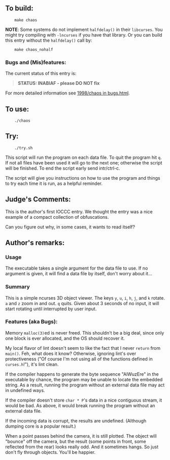 ## To build:

``` <!---sh-->
    make chaos
```

**NOTE**: Some systems do not implement `halfdelay()` in their `libcurses`.
You might try compiling with `-lncurses` if you have that library.
Or you can build this entry without the `halfdelay()` call by:

``` <!---sh-->
    make chaos_nohalf
```

### Bugs and (Mis)features:

The current status of this entry is:

> **STATUS: INABIAF - please DO NOT fix**

For more detailed information see [1998/chaos in bugs.html](../../bugs.html#1998_chaos).



## To use:

``` <!---sh-->
    ./chaos
```


## Try:

``` <!---sh-->
    ./try.sh
```

This script will run the program on each data file. To quit the program hit `q`.
If not all files have been used it will go to the next one; otherwise the script
will be finished. To end the script early send intr/ctrl-c.

The script will give you instructions on how to use the program and things to
try each time it is run, as a helpful reminder.


## Judge's Comments:

This is the author's first IOCCC entry.  We thought the entry was
a nice example of a compact collection of obfuscations.

Can you figure out why, in some cases, it wants to read itself?


## Author's remarks:

### Usage

The executable takes a single argument for the data file to use.
If no argument is given, it will find a data file by itself, don't
worry about it...


### Summary

This is a simple ncurses 3D object viewer. The keys `y`, `u`, `i`,
`h`, `j`, and `k` rotate.  `a` and `z` zoom in and out.  `q` quits.
Given about 3 seconds of no input, it will start rotating until
interrupted by user input.


### Features (aka Bugs):

Memory `malloc(3)`ed is never freed.  This shouldn't be a big deal,
since only one block is ever allocated, and the OS should recover it.

My local flavor of lint doesn't seem to like the fact that I never
`return` from `main()`.  Feh, what does it know?  Otherwise, ignoring
lint's over protectiveness ("Of course I'm not using all of the
functions defined in `curses.h`!"), it's lint clean.

If the compiler happens to generate the byte sequence "AlWuzEre"
in the executable by chance, the program may be unable to locate
the embedded string.  As a result, running the program without an
external data file may act in undefined ways.

If the compiler doesn't store `char * P`'s data in a nice contiguous
stream, it would be bad.  As above, it would break running the
program without an external data file.

If the incoming data is corrupt, the results are undefined.
(Although dumping core is a popular result.)

When a point passes behind the camera, it is still plotted.
The object will "bounce" off the camera, but the result (some points
in front, some reflected from the rear) looks really odd.  And it
sometimes hangs.  So just don't fly through objects.  You'll be
happier.


<!--

    Copyright © 1984-2024 by Landon Curt Noll. All Rights Reserved.

    You are free to share and adapt this file under the terms of this license:

        Creative Commons Attribution-ShareAlike 4.0 International (CC BY-SA 4.0)

    For more information, see:

        https://creativecommons.org/licenses/by-sa/4.0/

-->

